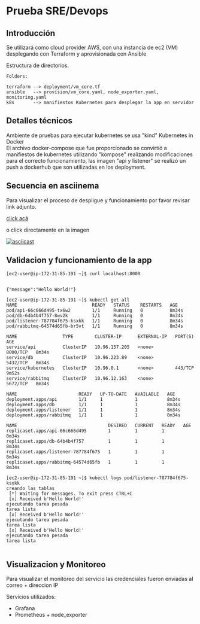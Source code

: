 # Prueba SRE/Devops

## Introducción

Se utilizará como cloud provider AWS, con una instancia de ec2 (VM) desplegando con Terraform y aprovisionada con Ansible  

Estructura de directorios.  

``` 
Folders: 

terraform --> deployment/vm_core.tf  
ansible   --> provision/vm_core.yaml, node_exporter.yaml, monitoring.yaml  
k8s       --> manifiestos Kubernetes para desplegar la app en servidor 

```

## Detalles técnicos

Ambiente de pruebas para ejecutar kubernetes se usa "kind" Kubernetes in Docker  
El archivo docker-compose que fue proporcionado se convirtió a manifiestos de kubernetes utilizando "kompose" realizando modificaciones
para el correcto funcionamiento, las imagen "api y listener" se realizó un push a dockerhub que son utilizadas en los deployment.  


## Secuencia en asciinema

Para visualizar el proceso de despligue y funcionamiento por favor revisar link adjunto.  

[click acá](https://asciinema.org/a/Rie6gVq2VCb14b98VE1ooE2gh)

o click directamente en la imagen  

[![asciicast](https://asciinema.org/a/14.png)](https://asciinema.org/a/Rie6gVq2VCb14b98VE1ooE2gh)

## Validacion y funcionamiento de la app

``` 
[ec2-user@ip-172-31-85-191 ~]$ curl localhost:8000


{"message":"Hello World!"}

[ec2-user@ip-172-31-85-191 ~]$ kubectl get all
NAME                            READY   STATUS    RESTARTS   AGE
pod/api-66c666d495-tx6w2        1/1     Running   0          8m34s
pod/db-64b4b4f757-8wv2k         1/1     Running   0          8m34s
pod/listener-787784f675-ksxkk   1/1     Running   0          8m34s
pod/rabbitmq-64574d65fb-br5vt   1/1     Running   0          8m34s

NAME                 TYPE        CLUSTER-IP      EXTERNAL-IP   PORT(S)    AGE
service/api          ClusterIP   10.96.157.205   <none>        8000/TCP   8m34s
service/db           ClusterIP   10.96.223.89    <none>        5432/TCP   8m34s
service/kubernetes   ClusterIP   10.96.0.1       <none>        443/TCP    9m52s
service/rabbitmq     ClusterIP   10.96.12.163    <none>        5672/TCP   8m34s

NAME                       READY   UP-TO-DATE   AVAILABLE   AGE
deployment.apps/api        1/1     1            1           8m34s
deployment.apps/db         1/1     1            1           8m34s
deployment.apps/listener   1/1     1            1           8m34s
deployment.apps/rabbitmq   1/1     1            1           8m34s

NAME                                  DESIRED   CURRENT   READY   AGE
replicaset.apps/api-66c666d495        1         1         1       8m34s
replicaset.apps/db-64b4b4f757         1         1         1       8m34s
replicaset.apps/listener-787784f675   1         1         1       8m34s
replicaset.apps/rabbitmq-64574d65fb   1         1         1       8m34s

[ec2-user@ip-172-31-85-191 ~]$ kubectl logs pod/listener-787784f675-ksxkk
creando las tablas
 [*] Waiting for messages. To exit press CTRL+C
 [x] Received b'Hello World!'
ejecutando tarea pesada
tarea lista
 [x] Received b'Hello World!'
ejecutando tarea pesada
tarea lista
 [x] Received b'Hello World!'
ejecutando tarea pesada
tarea lista


```


## Visualizacion y Monitoreo

Para visualizar el monitoreo del servicio las credenciales fueron enviadas al correo + direccion IP

Servicios utilizados:

* Grafana 
* Prometheus + node_exporter 


